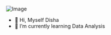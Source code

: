 
![Image](https://github.com/user-attachments/assets/97f0b6cd-d1ae-421d-b10f-0a4dc12f972d)

- 👋 Hi, Myself Disha
- 🌱 I’m currently learning Data Analysis


